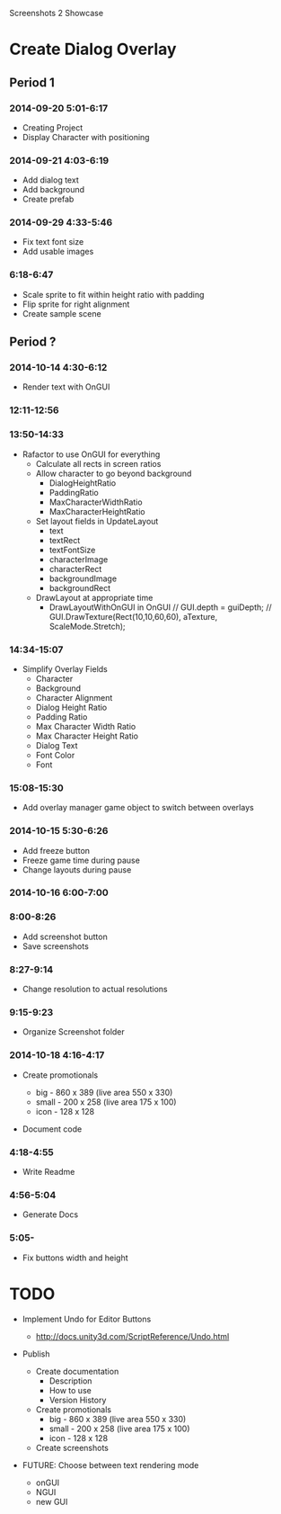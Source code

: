 Screenshots 2 Showcase


# Create Dialog Overlay

## Period 1

### 2014-09-20 5:01-6:17

- Creating Project
- Display Character with positioning
 
### 2014-09-21 4:03-6:19

- Add dialog text
- Add background
- Create prefab

### 2014-09-29 4:33-5:46

- Fix text font size
- Add usable images

### 6:18-6:47

- Scale sprite to fit within height ratio with padding
- Flip sprite for right alignment
- Create sample scene

## Period ?

### 2014-10-14 4:30-6:12

- Render text with OnGUI


### 12:11-12:56
### 13:50-14:33

- Rafactor to use OnGUI for everything
	- Calculate all rects in screen ratios
	- Allow character to go beyond background
		- DialogHeightRatio
		- PaddingRatio
		- MaxCharacterWidthRatio
		- MaxCharacterHeightRatio
	- Set layout fields in UpdateLayout
		- text
		- textRect
		- textFontSize
		- characterImage
		- characterRect
		- backgroundImage
		- backgroundRect
	- DrawLayout at appropriate time
		- DrawLayoutWithOnGUI in OnGUI
			// GUI.depth = guiDepth;
			// GUI.DrawTexture(Rect(10,10,60,60), aTexture, ScaleMode.Stretch);

### 14:34-15:07

- Simplify Overlay Fields
	- Character
	- Background
	- Character Alignment
	- Dialog Height Ratio
	- Padding Ratio
	- Max Character Width Ratio
	- Max Character Height Ratio
	- Dialog Text
	- Font Color
	- Font

### 15:08-15:30

- Add overlay manager game object to switch between overlays

### 2014-10-15 5:30-6:26

- Add freeze button
- Freeze game time during pause
- Change layouts during pause

### 2014-10-16 6:00-7:00
### 8:00-8:26

- Add screenshot button
- Save screenshots

### 8:27-9:14

- Change resolution to actual resolutions

### 9:15-9:23

- Organize Screenshot folder

### 2014-10-18 4:16-4:17

- Create promotionals
	- big - 860 x 389 (live area 550 x 330)
	- small - 200 x 258 (live area 175 x 100)
	- icon - 128 x 128

- Document code

### 4:18-4:55

- Write Readme

### 4:56-5:04

- Generate Docs

### 5:05-

- Fix buttons width and height


# TODO



- Implement Undo for Editor Buttons
	 - http://docs.unity3d.com/ScriptReference/Undo.html

- Publish
	- Create documentation
		- Description
		- How to use
		- Version History
	- Create promotionals
		- big - 860 x 389 (live area 550 x 330)
		- small - 200 x 258 (live area 175 x 100)
		- icon - 128 x 128
	- Create screenshots

- FUTURE: Choose between text rendering mode
	- onGUI
	- NGUI
	- new GUI